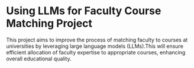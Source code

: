 # Using LLMs for Faculty Course Matching Project
This project aims to improve the process of matching faculty to courses at universities by leveraging large language models (LLMs).This will ensure efficient allocation of faculty expertise to appropriate courses, enhancing overall educational quality.

